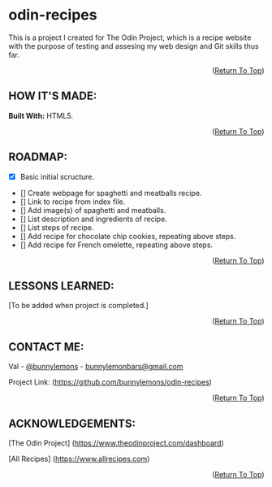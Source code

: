 # odin-recipes

This is a project I created for The Odin Project, which is a recipe website with the purpose of testing and assesing my
web design and Git skills thus far.

<p align="right">(<a href=#readme-top>Return To Top</a>)</p>

## HOW IT'S MADE:

**Built With:** HTML5.

<p align="right">(<a href=#readme-top>Return To Top</a>)</p>

## ROADMAP:

- [X] Basic initial scructure.
- [] Create webpage for spaghetti and meatballs recipe.
- [] Link to recipe from index file.
- [] Add image(s) of spaghetti and meatballs.
- [] List description and ingredients of recipe.
- [] List steps of recipe.
- [] Add recipe for chocolate chip cookies, repeating above steps.
- [] Add recipe for French omelette, repeating above steps.

<p align="right">(<a href=#readme-top>Return To Top</a>)</p>

## LESSONS LEARNED:

[To be added when project is completed.]

<p align="right">(<a href=#readme-top>Return To Top</a>)</p>

## CONTACT ME:

Val - [@bunnylemons](https://twitter.com/bunnylemons) - bunnylemonbars@gmail.com

Project Link: (https://github.com/bunnylemons/odin-recipes)

<p align="right">(<a href=#readme-top>Return To Top</a>)</p>

## ACKNOWLEDGEMENTS:

[The Odin Project] (https://www.theodinproject.com/dashboard)

[All Recipes] (https://www.allrecipes.com)

<p align="right">(<a href=#readme-top>Return To Top</a>)</p>